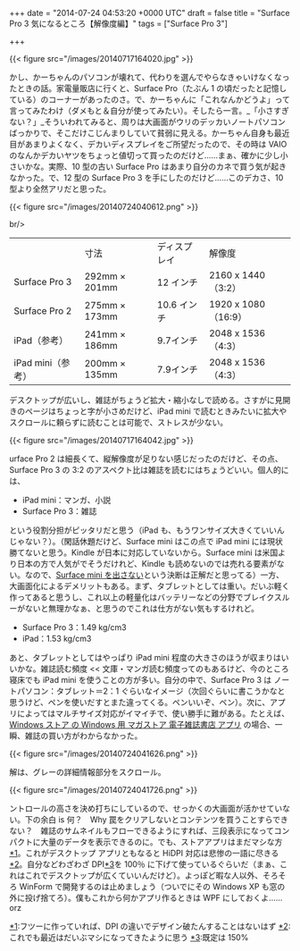
+++
date = "2014-07-24 04:53:20 +0000 UTC"
draft = false
title = "Surface Pro 3 気になるところ【解像度編】"
tags = ["Surface Pro 3"]

+++


{{< figure src="/images/20140717164020.jpg"  >}}

かし、かーちゃんのパソコンが壊れて、代わりを選んでやらなきゃいけなくなったときの話。家電量販店に行くと、Surface Pro（たぶん 1 の頃だったと記憶している）のコーナーがあったのさ。で、かーちゃんに「これなんかどうよ」って言ってみたわけ（ダメもと＆自分が使ってみたい）。そしたら一言。_「小さすぎない？」_そういわれてみると、周りは大画面がウリのデッカいノートパソコンばっかりで、そこだけこじんまりしていて貧弱に見える。かーちゃん自身も最近目があまりよくなく、デカいディスプレイをご所望だったので、その時は VAIO のなんかデカいヤツをちょっと値切って買ったのだけど……まぁ、確かに少し小さいかな。実際、10 型の古い Surface Pro はあまり自分のカネで買う気が起きなかった。で、12 型の Surface Pro 3 を手にしたのだけど……このデカさ、10 型より全然アリだと思った。

{{< figure src="/images/20140724040612.png"  >}}

br/>


<table>
    <tbody><tr>
    <td></td>
    <td>寸法</td>
    <td>ディスプレイ</td>
    <td>解像度</td>
    </tr>
    <tr>
    <td>Surface Pro 3</td>
    <td>292mm × 201mm</td>
    <td>12 インチ</td>
    <td>2160 x 1440（3:2）</td>
    </tr>
    <tr>
    <td>Surface Pro 2</td>
    <td>275mm × 173mm</td>
    <td>10.6 インチ</td>
    <td>1920 x 1080（16:9）</td>
    </tr>
    <tr>
    <td>iPad（参考）</td>
    <td>241mm × 186mm</td>
    <td>9.7インチ</td>
    <td>2048 x 1536（4:3）</td>
    </tr>
    <tr>
    <td>iPad mini（参考）</td>
    <td>200mm × 135mm</td>
    <td>7.9インチ</td>
    <td>2048 x 1536（4:3）</td>
    </tr>
</tbody></table>デスクトップが広いし、雑誌がちょうど拡大・縮小なしで読める。さすがに見開きのページはちょっと字が小さめだけど、iPad mini で読むときみたいに拡大やスクロールに頼らずに読むことは可能で、ストレスが少ない。

{{< figure src="/images/20140717164042.jpg"  >}}

urface Pro 2 は細長くて、縦解像度が足りない感じだったのだけど、その点、Surface Pro 3 の 3:2 のアスペクト比は雑誌を読むにはちょうどいい。個人的には、

<ul>
<li>iPad mini：マンガ、小説</li>
<li>Surface Pro 3：雑誌</li>
</ul>という役割分担がピッタリだと思う（iPad も、もうワンサイズ大きくていいんじゃない？）。（閑話休題だけど、Surface mini はこの点で iPad mini には現状勝てないと思う。Kindle が日本に対応していないから。Surface mini は米国より日本の方で人気がでそうだけれど、Kindle も読めないのでは売れる要素がない。なので、<a href="http://techcrunch.com/2014/07/22/microsoft-confirms-decision-to-kill-the-surface-mini/">Surface mini を出さない</a>という決断は正解だと思ってる）一方、大画面化によるデメリットもある。まず、タブレットとしては重い。だいぶ軽く作ってあると思うし、これ以上の軽量化はバッテリーなどの分野でブレイクスルーがないと無理かなぁ、と思うのでこれは仕方がない気もするけれど。

<ul>
<li>Surface Pro 3：1.49 kg/cm3</li>
<li>iPad：1.53 kg/cm3</li>
</ul>あと、タブレットとしてはやっぱり iPad mini 程度の大きさのほうが収まりはいいかな。雑誌読む頻度 &lt;&lt; 文庫・マンガ読む頻度ってのもあるけど、今のところ寝床でも iPad mini を使うことの方が多い。自分の中で、Surface Pro 3 は ノートパソコン：タブレット＝2：1 ぐらいなイメージ（次回ぐらいに書こうかなと思うけど、ペンを使いだすとまた違ってくる。ペンいいぞ、ペン）。次に、アプリによってはマルチサイズ対応がイマイチで、使い勝手に難がある。たとえば、<a href="http://apps.microsoft.com/windows/ja-jp/app/6ceff58b-e9a0-4d48-a395-c332fa49ebbc">Windows ストア の Windows 用 マガストア 電子雑誌書店 アプリ</a> の場合、一瞬、雑誌の買い方がわからなかった。

{{< figure src="/images/20140724041626.png"  >}}

解は、グレーの詳細情報部分をスクロール。

{{< figure src="/images/20140724041726.png"  >}}

ントロールの高さを決め打ちにしているので、せっかくの大画面が活かせていない。下の余白 is 何？　Why 罠をクリアしないとコンテンツを買うことすらできない？　雑誌のサムネイルもフローできるようにすれば、三段表示になってコンパクトに大量のデータを表示できるのに。でも、ストアアプリはまだマシな方<a href="#f-e0f0ca90" name="fn-e0f0ca90" title="フツーに作っていれば、DPI の違いでデザイン破たんすることはないはず">*1</a>。これがデスクトップ アプリともなると HiDPI 対応は悲惨の一語に尽きる<a href="#f-79f40099" name="fn-79f40099" title="これでも最近はだいぶマシになってきたように思う">*2</a>。自分などわざわざ DPI<a href="#f-0b2aaa7c" name="fn-0b2aaa7c" title="既定は 150%">*3</a>を 100％ に下げて使っているぐらいだ（まぁ、これはこれでデスクトップが広くていいんだけど）。よっぽど暇な人以外、そろそろ WinForm で開発するのは止めましょう（ついでにその Windows XP も窓の外に投げ捨てろ）。僕もこれから何かアプリ作るときは WPF にしておくよ……orz
<div class="footnote">
<a href="#fn-e0f0ca90" name="f-e0f0ca90" class="footnote-number">*1</a><span class="footnote-delimiter">:</span><span class="footnote-text">フツーに作っていれば、DPI の違いでデザイン破たんすることはないはず</span>
<a href="#fn-79f40099" name="f-79f40099" class="footnote-number">*2</a><span class="footnote-delimiter">:</span><span class="footnote-text">これでも最近はだいぶマシになってきたように思う</span>
<a href="#fn-0b2aaa7c" name="f-0b2aaa7c" class="footnote-number">*3</a><span class="footnote-delimiter">:</span><span class="footnote-text">既定は 150%</span>
</div>

